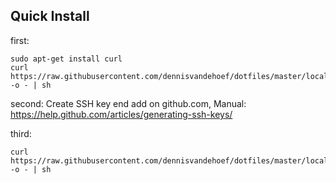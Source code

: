 ## Quick Install
first:

    sudo apt-get install curl
    curl https://raw.githubusercontent.com/dennisvandehoef/dotfiles/master/local_install.sh -o - | sh

second:
 Create SSH key end add on github.com, Manual: https://help.github.com/articles/generating-ssh-keys/

third:

    curl https://raw.githubusercontent.com/dennisvandehoef/dotfiles/master/local_install_part_2.sh -o - | sh
